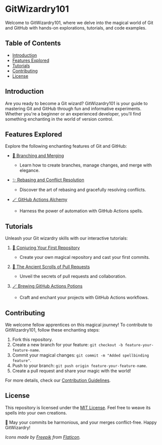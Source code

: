 # GitWizardry101

Welcome to GitWizardry101, where we delve into the magical world of Git and GitHub with hands-on explorations, tutorials, and code examples.

## Table of Contents
- [Introduction](#introduction)
- [Features Explored](#features-explored)
- [Tutorials](#tutorials)
- [Contributing](#contributing)
- [License](#license)

## Introduction

Are you ready to become a Git wizard? GitWizardry101 is your guide to mastering Git and GitHub through fun and informative experiments. Whether you're a beginner or an experienced developer, you'll find something enchanting in the world of version control.

## Features Explored

Explore the following enchanting features of Git and GitHub:

- [🌟 Branching and Merging](./feature-branching-merging/)
  - Learn how to create branches, manage changes, and merge with elegance.
  
- [✨ Rebasing and Conflict Resolution](./feature-rebasing-conflict/)
  - Discover the art of rebasing and gracefully resolving conflicts.
  
- [🪄 GitHub Actions Alchemy](./feature-github-actions/)
  - Harness the power of automation with GitHub Actions spells.

## Tutorials

Unleash your Git wizardry skills with our interactive tutorials:

1. [🔮 Conjuring Your First Repository](./tutorials/first-repo.md)
   - Create your own magical repository and cast your first commits.

2. [📜 The Ancient Scrolls of Pull Requests](./tutorials/pull-requests.md)
   - Unveil the secrets of pull requests and collaboration.

3. [🪄 Brewing GitHub Actions Potions](./tutorials/github-actions.md)
   - Craft and enchant your projects with GitHub Actions workflows.

## Contributing

We welcome fellow apprentices on this magical journey! To contribute to GitWizardry101, follow these enchanting steps:

1. Fork this repository.
2. Create a new branch for your feature: `git checkout -b feature-your-feature-name`.
3. Commit your magical changes: `git commit -m "Added spellbinding feature"`.
4. Push to your branch: `git push origin feature-your-feature-name`.
5. Create a pull request and share your magic with the world!

For more details, check our [Contribution Guidelines](./CONTRIBUTING.md).

## License

This repository is licensed under the [MIT License](./LICENSE). Feel free to weave its spells into your own creations.

🌟 May your commits be harmonious, and your merges conflict-free. Happy GitWizardry!

_Icons made by [Freepik](https://www.freepik.com) from [Flaticon](https://www.flaticon.com)._
